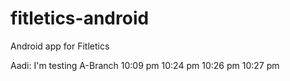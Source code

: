 # fitletics-android
Android app for Fitletics

Aadi: I'm testing A-Branch
10:09 pm
10:24 pm
10:26 pm
10:27 pm